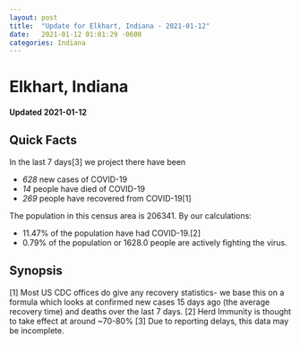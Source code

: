 ```yaml
---
layout: post
title:  "Update for Elkhart, Indiana - 2021-01-12"
date:   2021-01-12 01:01:29 -0600
categories: Indiana
---
```


# Elkhart, Indiana
#### Updated 2021-01-12

## Quick Facts

In the last 7 days[3] we project there have been
- *628* new cases of COVID-19
- *14* people have died of COVID-19
- *269* people have recovered from COVID-19[1]

The population in this census area is 206341. By our calculations:
- 11.47% of the population have had COVID-19.[2]
- 0.79% of the population or 1628.0 people are actively fighting the virus.

## Synopsis




[1] Most US CDC offices do give any recovery statistics- we base this on a formula which looks at confirmed new cases
15 days ago (the average recovery time) and deaths over the last 7 days.
[2] Herd Immunity is thought to take effect at around ~70-80%
[3] Due to reporting delays, this data may be incomplete. 
    
